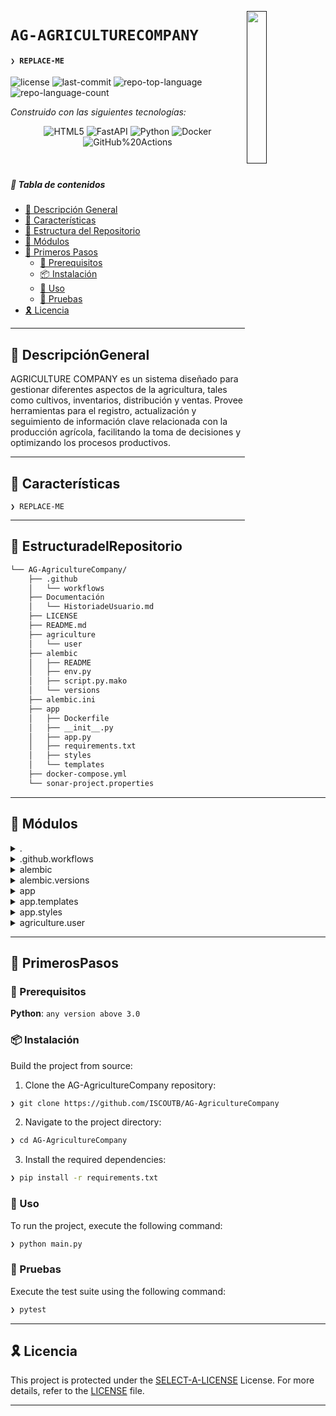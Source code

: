 [<img src="https://img.icons8.com/?size=512&id=55494&format=png" align="right" width="25%" padding-right="350">]()

# `AG-AGRICULTURECOMPANY`

#### <code>❯ REPLACE-ME</code>

<p align="left">
	<img src="https://img.shields.io/github/license/ISCOUTB/AG-AgricultureCompany?style=social&logo=opensourceinitiative&logoColor=white&color=00ff1b" alt="license">
	<img src="https://img.shields.io/github/last-commit/ISCOUTB/AG-AgricultureCompany?style=social&logo=git&logoColor=white&color=00ff1b" alt="last-commit">
	<img src="https://img.shields.io/github/languages/top/ISCOUTB/AG-AgricultureCompany?style=social&color=00ff1b" alt="repo-top-language">
	<img src="https://img.shields.io/github/languages/count/ISCOUTB/AG-AgricultureCompany?style=social&color=00ff1b" alt="repo-language-count">
</p>
<p align="left">
		<em>Construido con las siguientes tecnologías:</em>
</p>
<p align="center">
	<img src="https://img.shields.io/badge/HTML5-E34F26.svg?style=social&logo=HTML5&logoColor=white" alt="HTML5">
	<img src="https://img.shields.io/badge/YAML-CB171E.svg?style=social&logo=YAML&logoColor=white" alt="FastAPI">
	<img src="https://img.shields.io/badge/Python-3776AB.svg?style=social&logo=Python&logoColor=white" alt="Python">
	<img src="https://img.shields.io/badge/Docker-2496ED.svg?style=social&logo=Docker&logoColor=white" alt="Docker">
	<img src="https://img.shields.io/badge/GitHub%20Actions-2088FF.svg?style=social&logo=GitHub-Actions&logoColor=white" alt="GitHub%20Actions">
</p>

<br>

##### 🔗 Tabla de contenidos

- [📍 Descripción General](#-DescripciónGeneral)
- [👾 Características](#-Características)
- [📂 Estructura del Repositorio](#-EstructuradelRepositorio)
- [🧩 Módulos](#-Módulos)
- [🚀 Primeros Pasos](#-PrimerosPasos)
    - [🔖 Prerequisitos](#-Prerequisitos)
    - [📦 Instalación](#-Instalación)
    - [🤖 Uso](#-Uso)
    - [🧪 Pruebas](#-Pruebas)
- [🎗 Licencia](#-Licencia)

---

## 📍 DescripciónGeneral

AGRICULTURE COMPANY es un sistema diseñado para gestionar diferentes aspectos de la agricultura, tales como cultivos, inventarios, distribución y ventas. Provee herramientas para el registro, actualización y seguimiento de información clave relacionada con la producción agrícola, facilitando la toma de decisiones y optimizando los procesos productivos.

---

## 👾 Características

<code>❯ REPLACE-ME</code>

---

## 📂 EstructuradelRepositorio

```sh
└── AG-AgricultureCompany/
    ├── .github
    │   └── workflows
    ├── Documentación
    │   └── HistoriadeUsuario.md
    ├── LICENSE
    ├── README.md
    ├── agriculture
    │   └── user
    ├── alembic
    │   ├── README
    │   ├── env.py
    │   ├── script.py.mako
    │   └── versions
    ├── alembic.ini
    ├── app
    │   ├── Dockerfile
    │   ├── __init__.py
    │   ├── app.py
    │   ├── requirements.txt
    │   ├── styles
    │   └── templates
    ├── docker-compose.yml
    └── sonar-project.properties
```

---

## 🧩 Módulos

<details closed><summary>.</summary>

| File | Summary |
| --- | --- |
| [docker-compose.yml](https://github.com/ISCOUTB/AG-AgricultureCompany/blob/main/docker-compose.yml) | <code>❯ REPLACE-ME</code> |

</details>

<details closed><summary>.github.workflows</summary>

| File | Summary |
| --- | --- |
| [build.yml](https://github.com/ISCOUTB/AG-AgricultureCompany/blob/main/.github/workflows/build.yml) | <code>❯ REPLACE-ME</code> |

</details>

<details closed><summary>alembic</summary>

| File | Summary |
| --- | --- |
| [script.py.mako](https://github.com/ISCOUTB/AG-AgricultureCompany/blob/main/alembic/script.py.mako) | <code>❯ REPLACE-ME</code> |
| [env.py](https://github.com/ISCOUTB/AG-AgricultureCompany/blob/main/alembic/env.py) | <code>❯ REPLACE-ME</code> |

</details>

<details closed><summary>alembic.versions</summary>

| File | Summary |
| --- | --- |
| [7a497025eebc_.py](https://github.com/ISCOUTB/AG-AgricultureCompany/blob/main/alembic/versions/7a497025eebc_.py) | <code>❯ REPLACE-ME</code> |

</details>

<details closed><summary>app</summary>

| File | Summary |
| --- | --- |
| [app.py](https://github.com/ISCOUTB/AG-AgricultureCompany/blob/main/app/app.py) | <code>❯ REPLACE-ME</code> |
| [requirements.txt](https://github.com/ISCOUTB/AG-AgricultureCompany/blob/main/app/requirements.txt) | <code>❯ REPLACE-ME</code> |
| [Dockerfile](https://github.com/ISCOUTB/AG-AgricultureCompany/blob/main/app/Dockerfile) | <code>❯ REPLACE-ME</code> |

</details>

<details closed><summary>app.templates</summary>

| File | Summary |
| --- | --- |
| [about_us.html](https://github.com/ISCOUTB/AG-AgricultureCompany/blob/main/app/templates/about_us.html) | <code>❯ REPLACE-ME</code> |
| [contact_us.html](https://github.com/ISCOUTB/AG-AgricultureCompany/blob/main/app/templates/contact_us.html) | <code>❯ REPLACE-ME</code> |
| [login.html](https://github.com/ISCOUTB/AG-AgricultureCompany/blob/main/app/templates/login.html) | <code>❯ REPLACE-ME</code> |
| [index.html](https://github.com/ISCOUTB/AG-AgricultureCompany/blob/main/app/templates/index.html) | <code>❯ REPLACE-ME</code> |
| [base.html](https://github.com/ISCOUTB/AG-AgricultureCompany/blob/main/app/templates/base.html) | <code>❯ REPLACE-ME</code> |

</details>

<details closed><summary>app.styles</summary>

| File | Summary |
| --- | --- |
| [login.css](https://github.com/ISCOUTB/AG-AgricultureCompany/blob/main/app/styles/login.css) | <code>❯ REPLACE-ME</code> |

</details>

<details closed><summary>agriculture.user</summary>

| File | Summary |
| --- | --- |
| [database.py](https://github.com/ISCOUTB/AG-AgricultureCompany/blob/main/agriculture/user/database.py) | <code>❯ REPLACE-ME</code> |
| [config.py](https://github.com/ISCOUTB/AG-AgricultureCompany/blob/main/agriculture/user/config.py) | <code>❯ REPLACE-ME</code> |
| [models.py](https://github.com/ISCOUTB/AG-AgricultureCompany/blob/main/agriculture/user/models.py) | <code>❯ REPLACE-ME</code> |

</details>

---

## 🚀 PrimerosPasos

### 🔖 Prerequisitos

**Python**: `any version above 3.0`

### 📦 Instalación

Build the project from source:

1. Clone the AG-AgricultureCompany repository:
```sh
❯ git clone https://github.com/ISCOUTB/AG-AgricultureCompany
```

2. Navigate to the project directory:
```sh
❯ cd AG-AgricultureCompany
```

3. Install the required dependencies:
```sh
❯ pip install -r requirements.txt
```

### 🤖 Uso

To run the project, execute the following command:

```sh
❯ python main.py
```

### 🧪 Pruebas

Execute the test suite using the following command:

```sh
❯ pytest
```

---


## 🎗 Licencia

This project is protected under the [SELECT-A-LICENSE](https://choosealicense.com/licenses) License. For more details, refer to the [LICENSE](https://choosealicense.com/licenses/) file.

---


